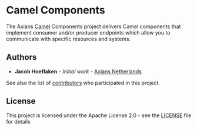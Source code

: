 # Camel Components
The Axians [Camel](http://camel.apache.org) Components project delivers Camel components that implement consumer and/or producer endpoints which allow you to communicate with specific resources and systems.

## Authors

* **Jacob Hoeflaken** - *Initial work* - [Axians Netherlands](https://github.com/axians-nl)

See also the list of [contributors](https://github.com/axians-nl/camel-components/contributors) who participated in this project.

## License

This project is licensed under the Apache License 2.0 - see the [LICENSE](LICENSE) file for details

